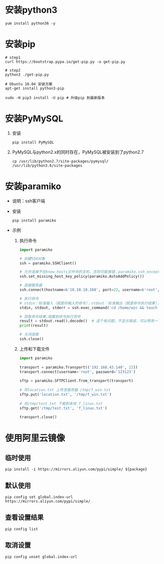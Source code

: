 # 安装python3

```shell
yum install python36 -y
```



# 安装pip

```shell
# step1
curl https://bootstrap.pypa.io/get-pip.py -o get-pip.py

# step2
python3 ./get-pip.py

# Ubuntu 18.04 安装方案
apt-get install python3-pip

sudo -H pip3 install -U pip # 升级pip 到最新版本
```



# 安装PyMySQL

1. 安装

   ```shell
   pip install PyMySQL
   ```

2. PyMySQL与python2.x的同时存在，PyMySQL被安装到了python2.7

   ```shell
   cp /usr/lib/python2.7/site-packages/pymysql/ /usr/lib/python3.6/site-packages
   ```





# 安装paramiko

+ 说明：ssh客户端

+ 安装

  ```shell
  pip install paramiko
  ```

+ 示例

  1. 执行命令

     ```python
     import paramiko
     
     # 创建SSH对象
     ssh = paramiko.SSHClient()
     
     # 允许连接不在know_hosts文件中的主机，否则可能报错：paramiko.ssh_exception.SSHException: Server '192.168.43.140' not found in known_hosts
     ssh.set_missing_host_key_policy(paramiko.AutoAddPolicy())
     
     # 连接服务器
     ssh.connect(hostname=b'10.10.10.168', port=22, username=b'root', password=b'nash0808')
     
     # 执行命令
     # stdin：标准输入（就是你输入的命令）；stdout：标准输出（就是命令执行结果）；stderr:标准错误（命令执行过程中如果出错了就把错误打到这里），stdout和stderr仅会输出一个,不阻塞
     stdin, stdout, stderr = ssh.exec_command('cd /home/wzc && touch bbb.txt')
     
     # 获取命令结果,阻塞到命令执行完毕
     result = stdout.read().decode()  # 这个有问题，不显示错误，可以修改一下，先判断stdout有没有值，如果输出没有，就显示错误
     print(result)
     
     # 关闭连接
     ssh.close()
     ```

  2. 上传和下载文件

     ```python
     import paramiko
      
     transport = paramiko.Transport(('192.168.43.140', 22))
     transport.connect(username='root', password='123123')
      
     sftp = paramiko.SFTPClient.from_transport(transport)
      
     # 将location.txt 上传至服务器 /tmp/f_win.txt
     sftp.put('location.txt', '/tmp/f_win.txt')
      
     # 将/tmp/test.txt 下载到本地 f_linux.txt
     sftp.get('/tmp/test.txt', 'f_linux.txt')
      
     transport.close()
     ```

     




# 使用阿里云镜像



## 临时使用

```shell
pip install -i https://mirrors.aliyun.com/pypi/simple/ ${package}
```



## 默认使用

```shell
pip config set global.index-url https://mirrors.aliyun.com/pypi/simple/
```



## 查看设置结果

```shell
pip config list
```



## 取消设置

```shell
pip config unset global.index-url
```


